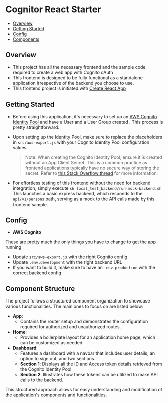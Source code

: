 # Cognitor React Starter

- [Overview](#overview)
- [Getting Started](#getting-started)
- [Config](#config)
- [Components](#component-structure)

## Overview

- This project has all the necessary frontend and the sample code required to create a web app with Cognito oAuth
- This frontend is designed to be fully functional as a standalone application irrespective of the backend you choose to use.
- This frontend project is initiated with [Create React App](https://github.com/facebook/create-react-app)

## Getting Started

- Before using this application, it's necessary to set up an [AWS Cognito Identity Pool](https://docs.aws.amazon.com/cognito/latest/developerguide/getting-started-with-identity-pools.html) and have a User and a User Group created . This process is pretty straightforward.

- Upon setting up the Identity Pool, make sure to replace the placeholders in `src/aws-export.js` with your Cognito Identity Pool configuration values.

  > Note: When creating the Cognito Identity Pool, ensure it is created without an App Client Secret. This is a common practice as frontend applications typically have no secure way of storing the secret. Refer to [this Stack Overflow thread](https://stackoverflow.com/questions/47916034/what-is-a-cognito-app-client-secret) for more information.

- For effortless testing of this frontend without the need for backend integration, simply execute `sh local_test_backend/run-mock-backend.sh` This launches a basic express backend, which responds to the `api/v1/persons` path, serving as a mock to the API calls made by this frontend sample.

## Config

- **AWS Cognito**

These are pretty much the only things you have to change to get the app running

- Update `src/aws-export.js` with the right Cognito config
- Update `.env.development` with the right backend URL
- If you want to build it, make sure to have an `.env.production` with the correct backend config

## Component Structure

The project follows a structured component organization to showcase various functionalities. The main ones to focus on are listed below:

- **App**:
  - Contains the router setup and demonstrates the configuration required for authorized and unauthorized routes.
- **Home**:
  - Provides a boilerplate layout for an application home page, which can be customized as needed.
- **Dashboard**:
  - Features a dashboard with a navbar that includes user details, an option to sign out, and two sections.
  - **Section 1**: Displays all the ID and Access token details retrieved from the Cognito Identity Pool.
  - **Section 2**: Illustrates how these tokens can be utilized to make API calls to the backend.

This structured approach allows for easy understanding and modification of the application's components and functionalities.

